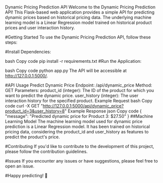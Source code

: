 Dynamic Pricing Prediction API
Welcome to the Dynamic Pricing Prediction API! This Flask-based web application provides a simple API for predicting dynamic prices based on historical pricing data. The underlying machine learning model is a Linear Regression model trained on historical product prices and user interaction history.

#Getting Started
To use the Dynamic Pricing Prediction API, follow these steps:

#Install Dependencies:

bash
Copy code
pip install -r requirements.txt
#Run the Application:

bash
Copy code
python app.py
The API will be accessible at http://127.0.0.1:5000/.

#API Usage
Predict Dynamic Price
Endpoint: /api/dynamic_price
Method: GET
Parameters:
product_id (integer): The ID of the product for which you want to predict the dynamic price.
user_history (integer): The user interaction history for the specified product.
Example Request
bash
Copy code
curl -X GET "http://127.0.0.1:5000/api/dynamic_price?product_id=3&user_history=8"
Example Response
json
Copy code
{
  "message": "Predicted dynamic price for Product 3: $27.50"
}
##Machine Learning Model
The machine learning model used for dynamic price prediction is a Linear Regression model. It has been trained on historical pricing data, considering the product_id and user_history as features to predict the product's price.

#Contributing
If you'd like to contribute to the development of this project, please follow the contribution guidelines.

#Issues
If you encounter any issues or have suggestions, please feel free to open an issue.

#Happy predicting! 🚀
